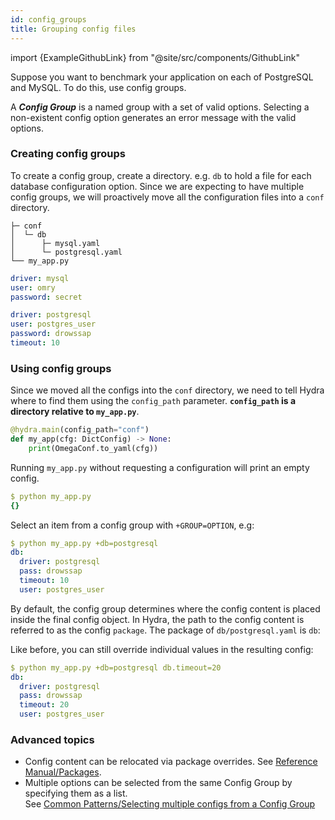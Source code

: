 ```yaml
---
id: config_groups
title: Grouping config files
---
```


import {ExampleGithubLink} from "@site/src/components/GithubLink"

<ExampleGithubLink to="examples/tutorials/basic/your_first_hydra_app/4_config_groups"/>

Suppose you want to benchmark your application on each of PostgreSQL and MySQL. To do this, use config groups. 

A _**Config Group**_ is a named group with a set of valid options.
Selecting a non-existent config option generates an error message with the valid options.

### Creating config groups
To create a config group, create a directory. e.g. `db` to hold a file for each database configuration option. 
Since we are expecting to have multiple config groups, we will proactively move all the configuration files 
into a `conf` directory.

<div className="row">
<div className="col col--4">

``` text title="Directory layout"
├─ conf
│  └─ db
│      ├─ mysql.yaml
│      └─ postgresql.yaml
└── my_app.py
```
</div>

<div className="col col--4">

```yaml title="db/mysql.yaml"
driver: mysql
user: omry
password: secret


```
</div><div className="col col--4">

```yaml title="db/postgresql.yaml"
driver: postgresql
user: postgres_user
password: drowssap
timeout: 10

```

</div>
</div>

### Using config groups
Since we moved all the configs into the `conf` directory, we need to tell Hydra where to find them using the `config_path` parameter.
**`config_path` is a directory relative to `my_app.py`**.
```python title="my_app.py" {1}
@hydra.main(config_path="conf")
def my_app(cfg: DictConfig) -> None:
    print(OmegaConf.to_yaml(cfg))
```

Running `my_app.py` without requesting a configuration will print an empty config.
```yaml
$ python my_app.py
{}
```

Select an item from a config group with `+GROUP=OPTION`, e.g: 
```yaml {2}
$ python my_app.py +db=postgresql
db:
  driver: postgresql
  pass: drowssap
  timeout: 10
  user: postgres_user
```

By default, the config group determines where the config content is placed inside the final config object. 
In Hydra, the path to the config content is referred to as the config `package`. 
The package of `db/postgresql.yaml` is `db`:


Like before, you can still override individual values in the resulting config:
```yaml
$ python my_app.py +db=postgresql db.timeout=20
db:
  driver: postgresql
  pass: drowssap
  timeout: 20
  user: postgres_user
```

### Advanced topics
 - Config content can be relocated via package overrides. See [Reference Manual/Packages](advanced/overriding_packages.md).    
 - Multiple options can be selected from the same Config Group by specifying them as a list.  
   See [Common Patterns/Selecting multiple configs from a Config Group](patterns/select_multiple_configs_from_config_group.md)  


